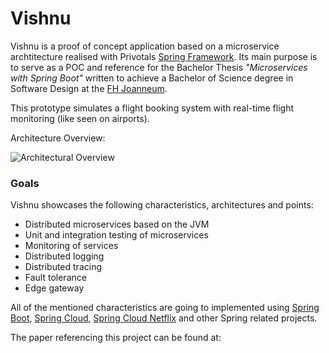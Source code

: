 # Vishnu

Vishnu is a proof of concept application based on a microservice archtitecture realised with Privotals [Spring Framework](http://www.spring.io).
Its main purpose is to serve as a POC and reference for the Bachelor Thesis _"Microservices with Spring Boot"_ written to achieve a Bachelor of 
Science degree in Software Design at the [FH Joanneum](http://www.fh-joanneum.at).

This prototype simulates a flight booking system with real-time flight monitoring (like seen on airports). 

Architecture Overview:

![Architectural Overview](https://i.imgur.com/qbjAPey.png)

### Goals
Vishnu showcases the following characteristics, architectures and points:
* Distributed microservices based on the JVM
* Unit and integration testing of microservices
* Monitoring of services
* Distributed logging
* Distributed tracing
* Fault tolerance
* Edge gateway

All of the mentioned characteristics are going to implemented using [Spring Boot](http://projects.spring.io/spring-boot/), 
[Spring Cloud](http://projects.spring.io/spring-cloud/), [Spring Cloud Netflix](https://cloud.spring.io/spring-cloud-netflix/) and other Spring related projects.

The paper referencing this project can be found at: 